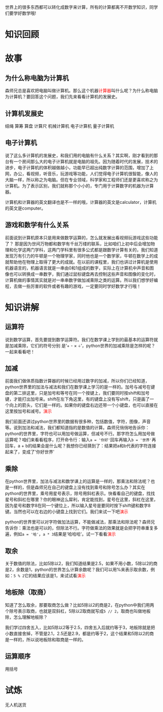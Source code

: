 世界上的很多东西都可以转化成数字来计算，所有的计算都离不开数学知识，同学们要学好数学哦!



# 知识回顾


# 故事
## 为什么称电脑为计算机
森师兄总是喜欢把电脑叫做计算机。那么这个机器<font style="color:red">计算器</font>叫什么呢？为什么称电脑为计算机？要回答这个问题，我们先来看看计算机的发展史。





## 计算机发展史
结绳  算筹   算盘  计算尺  机械计算机  电子计算机 量子计算机

## 电子计算机
说了这么多计算机的发展史，和我们用的电脑有什么关系？其实啊，刚才看到的那台有一个房间那么大的电子计算机就是电脑的祖先。因为随着时代的发展，技术的进步，电子计算机的体积越做越小，功能早已超出纯数字计算的范围，增加了上网，办公，看视频，听音乐，玩游戏等功能，人们觉得电子计算机很智能，像人的大脑一样，所以称之为电脑。但在专业领域，科学家和工程师们还是更喜欢称之为计算机。为了表示区别，我们就称那个小小的，专门用于计算数字的机器为计算器。

计算机和计算器的英文翻译也是不一样的哦，计算器的英文是calculator，计算机的英文是computer。

## 游戏和数学有什么关系
前面说到计算机原本只是用来做数学运算的，怎么就发展出看视频玩游戏这些功能了？
那是因为世间万物都和数学有千丝万缕的联系，比如咱们上初中后会增加物理和化学这两门学科，这两门学科里有很多公式都是跟数学计算有关的，我们知道发现万有引力的牛顿是一个物理学家，同时他也是一个数学家，牛顿在数学上的成就帮助他在物理上取得了更大的成就。在以前的课程里，我们也讲过计算机是使用机器语言的，机器语言就是一串由0和1组成的数字，实际上在计算机中声音和图像也可以转换成一串数字，我们通过鼠标键盘再去控制这些声音和图像的变化时，计算机做的事情其实就是对一串串数字做加减乘除之类的运算。所以我们想学好编程，去做一些厉害的软件或者有趣的游戏，一定要同时学好数学才行哦！

# 知识讲解
## 运算符
说到数学运算，首先要提到数学运算符。我们在数学课上学到的最基本的运算符就是加减乘除，它们的符号分别 是‘+ - × ÷’，python世界的加减乘除是怎样的呢？一起来看看吧！

## 加减
前面我们做体质指数计算器的时候已经用过数字的加减，所以你们已经知道，python世界里的加法与减法和我们在数学课上学习的是一样的。加号与减号在键盘的第二排这里，只是加号和等号在同一个按键上，我们要同时按shift和加号键，才能打出加号来。shift在左下角这里，有的键盘上没有写shift，只是画了一个向上的箭头，它们是一样的。如果你的键盘右边还带一个小键盘，也可以直接在这里按加号和减号。<font style="color:red">演示</font>

我们前面还讲过python世界里的数据有很多种，包括数值，字符，图像，声音等。说到加法和减法，我们都知道指的是数值的计算。森师兄俏俏地告诉你：python的世界里，字符也可以用加号做运算，但减号不行。那字符怎么用加号做运算呢？咱们来看看程序，打开命令行：输入`a = '你好'`回车再输入`b = '世界'`再回车，a + b的结果会是什么呢？我想你已经猜到了：结果把a和b代表的字符连接起来了，变成了'你好世界' 

## 乘除
在python世界里，加法与减法和数学课上的运算是一样的，那乘法和除法呢？也是一样的，但是森师兄在自己的键盘上没有找到乘号和除号怎么办？其实在python的世界里，乘号用星号表示，除号用斜杠表示。快看看自己的键盘，找找星号和斜杠在哪里？你的眼神这么犀利，肯定能找到，星号在这里，斜杠在这里，因为星号和数字8在同一个键位上，所以输入星号是要同时按下shift键和数字8键。当然也可以在右边的小键盘上找到它们。我们来试一下吧<font style="color:red">演示</font>

python的世界里可以对字符做加法运算，不能做减法，那乘法和除法呢？森师兄告诉你：乘法也是可以的，但除法不行。字符做乘法的效果就是会把字符串重复多遍，例如`a = '哈'`，`a * 3`结果是'哈哈哈'。试一下看看<font style="color:red">演示</font>

## 取余
关于数值的除法，比如5除以2，我们知道结果是2.5，如果不用小数，5除以2的商是2，余数是1，python的世界怎么计算余数呢？我们可以用%来表示取余数，例如：`5 % 2`它的结果应该是1，来试试看<font style="color:red">演示</font>

## 地板除（取商）
知道了怎么取余，那要取商怎么做？比如5除以2的商是2，在python中我们用两个除号表示取商，也就是双斜杠，5除以2取商就写成`5 // 2`，取商也叫做地板除，怎么理解地板除？

我们学过四舍五入，比如5除以2等于2.5，四舍五入后就约等于3，地板除就是把小数直接舍掉，不管是2.1，2.5还是2.9，都是约等于2，这个结果和5除以2的商是一样的，所以说地板除和取商是一样的。

## 运算顺序
用括号

# 试炼
无人机送货
